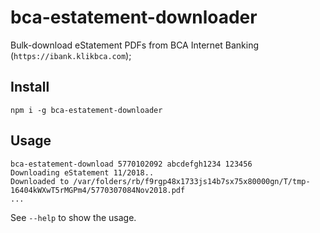 bca-estatement-downloader
=========================

Bulk-download eStatement PDFs from BCA Internet Banking (`https://ibank.klikbca.com`);

## Install

```
npm i -g bca-estatement-downloader
```

## Usage

```
bca-estatement-download 5770102092 abcdefgh1234 123456
Downloading eStatement 11/2018..
Downloaded to /var/folders/rb/f9rgp48x1733js14b7sx75x80000gn/T/tmp-16404kWXwT5rMGPm4/5770307084Nov2018.pdf
...
```

See `--help` to show the usage.
